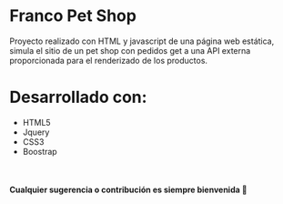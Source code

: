 # Franco Pet Shop
Proyecto realizado con HTML y javascript de una página web estática, simula el sitio de un pet shop con pedidos get a una API externa proporcionada para el renderizado de los productos.
# Desarrollado con:
<ul>
    <li>HTML5</li>
    <liJavascriptli>
    <li>Jquery</li>
    <li>CSS3</li>
    <li>Boostrap</li>
</ul><br>
<h4>Cualquier sugerencia o contribución es siempre bienvenida 🙏<h4>  
